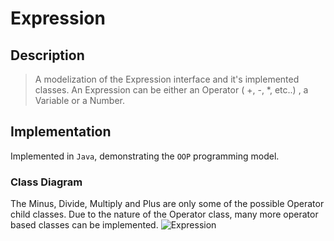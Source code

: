 # Expression
## Description
> A modelization of the Expression interface and it's implemented classes. An Expression can be either an Operator ( +, -, *, etc..) , a Variable or a Number. 

## Implementation
Implemented in `Java`, demonstrating the `OOP` programming model.
### Class Diagram
The Minus, Divide, Multiply and Plus are only some of the possible Operator child classes. Due to the nature of the Operator class, many more operator based classes can be implemented.
![Expression](https://user-images.githubusercontent.com/64191302/87484449-d7433780-c63e-11ea-800b-f522d006749d.gif)
